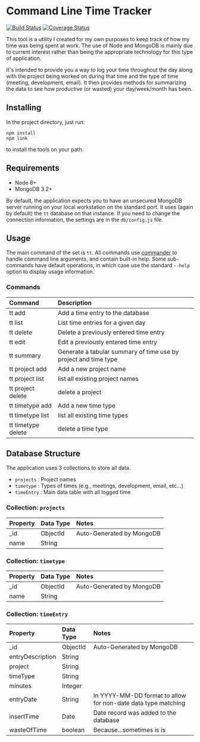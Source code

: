# Command Line Time Tracker

[![Build Status](https://travis-ci.org/kellerj/command-line-time-tracker.svg?branch=master)](https://travis-ci.org/kellerj/command-line-time-tracker) [![Coverage Status](https://coveralls.io/repos/github/kellerj/command-line-time-tracker/badge.svg?branch=master)](https://coveralls.io/github/kellerj/command-line-time-tracker?branch=master)

This tool is a utility I created for my own purposes to keep track of how my time was being spent at work.  The use of Node and MongoDB is mainly due to current interest rather than being the appropriate technology for this type of application.

It's intended to provide you a way to log your time throughout the day along with the project being worked on during that time and the type of time (meeting, development, email).  It then provides methods for summarizing the data to see how productive (or wasted) your day/week/month has been.

## Installing

In the project directory, just run:

    npm install
    npm link

to install the tools on your path.

## Requirements

* Node 8+
* MongoDB 3.2+

By default, the application expects you to have an unsecured MongoDB server running on your local workstation on the standard port.  It uses (again by default) the `tt` database on that instance.  If you need to change the connection information, the settings are in the `db/config.js` file.

## Usage

The main command of the set is `tt`.  All commands use [commander](https://www.npmjs.com/package/commander) to handle command line arguments, and contain built-in help.  Some sub-commands have default operations, in which case use the standard `--help` option to display usage information.

### Commands

| Command            | Description                                                     |
|:-------------------|:----------------------------------------------------------------|
| tt add             | Add a time entry to the database                                |
| tt list            | List time entries for a given day                               |
| tt delete          | Delete a previously entered time entry                          |
| tt edit            | Edit a previously entered time entry                            |
| tt summary         | Generate a tabular summary of time use by project and time type |
| tt project add     | Add a new project name                                          |
| tt project list    | list all existing project names                                 |
| tt project delete  | delete a project                                                |
| tt timetype add    | Add a new time type                                             |
| tt timetype list   | list all existing time types                                    |
| tt timetype delete | delete a time type                                              |

## Database Structure

The application uses 3 collections to store all data.

* `projects` : Project names
* `timetype` : Types of times (e.g., meetings, development, email, etc...)
* `timeEntry` : Main data table with all logged time

### Collection: `projects`

| Property | Data Type | Notes                     |
|:---------|:----------|:--------------------------|
| _id      | ObjectId  | Auto-Generated by MongoDB |
| name     | String    |                           |

### Collection: `timetype`

| Property | Data Type | Notes                     |
|:---------|:----------|:--------------------------|
| _id      | ObjectId  | Auto-Generated by MongoDB |
| name     | String    |                           |

### Collection: `timeEntry`

| Property         | Data Type | Notes                                                         |
|:-----------------|:----------|:--------------------------------------------------------------|
| _id              | ObjectId  | Auto-Generated by MongoDB                                     |
| entryDescription | String    |                                                               |
| project          | String    |                                                               |
| timeType         | String    |                                                               |
| minutes          | Integer   |                                                               |
| entryDate        | String    | In YYYY-MM-DD format to allow for non-date data type matching |
| insertTime       | Date      | Date record was added to the database                         |
| wasteOfTime      | boolean   | Because...sometimes is is                                     |
